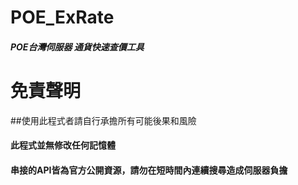 # POE_ExRate
##### POE台灣伺服器 通貨快速查價工具

# 免責聲明
##使用此程式者請自行承擔所有可能後果和風險
#### 此程式並無修改任何記憶體
#### 串接的API皆為官方公開資源，請勿在短時間內連續搜尋造成伺服器負擔
